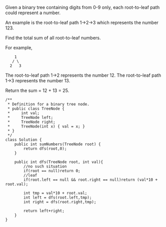 Given a binary tree containing digits from 0-9 only, each root-to-leaf path could represent a number.

An example is the root-to-leaf path 1->2->3 which represents the number 123.

Find the total sum of all root-to-leaf numbers.

For example,
```
    1
   / \
  2   3
```
The root-to-leaf path 1->2 represents the number 12.
The root-to-leaf path 1->3 represents the number 13.

Return the sum = 12 + 13 = 25.

```
/**
 * Definition for a binary tree node.
 * public class TreeNode {
 *     int val;
 *     TreeNode left;
 *     TreeNode right;
 *     TreeNode(int x) { val = x; }
 * }
 */
class Solution {
    public int sumNumbers(TreeNode root) {
        return dfs(root,0);
    }
    
    public int dfs(TreeNode root, int val){
        //no such situation
        if(root == null)return 0;
        //leaf
        if(root.left == null && root.right == null)return (val*10 + root.val);
        
        int tmp = val*10 + root.val;
        int left = dfs(root.left,tmp);
        int right = dfs(root.right,tmp);
        
        return left+right;
    }
}
```

